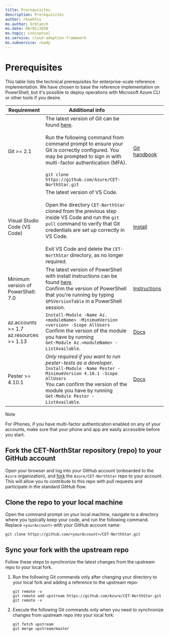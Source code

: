 ```yaml
---
title: Prerequisites
description: Prerequisites
author: rkuehfus
ms.author: brblanch
ms.date: 06/01/2020
ms.topic: conceptual
ms.service: cloud-adoption-framework
ms.subservice: ready
---
```


# Prerequisites

This table lists the technical prerequisites for enterprise-scale reference implementation. We have chosen to base the reference implementation on PowerShell, but it's possible to deploy operations with Microsoft Azure CLI or other tools if you desire.

|Requirement|Additional info | |
|---------------|--------------------|--------------------|
|Git >= 2.1| The latest version of Git can be found [here](https://git-scm.com/). <br> <br> Run the following command from command prompt to ensure your Git is correctly configured. You may be prompted to sign in with multi-factor authentication (MFA). <br> <br>```git clone https://github.com/Azure/CET-NorthStar.git``` | [Git handbook](https://guides.github.com/introduction/git-handbook/)|
| Visual Studio Code (VS Code) | The latest version of VS Code. <br><br> Open the directory ```CET-NorthStar``` cloned from the previous step inside VS Code and run the `git pull` command to verify that Git credentials are set up correctly in VS Code. <br> <br> Exit VS Code and delete the `CET-NorthStar` directory, as no longer required. | [Install](https://code.visualstudio.com/download#) |
Minimum version of PowerShell: 7.0|  The latest version of PowerShell with install instructions can be found [here](https://github.com/PowerShell/PowerShell). <br> Confirm the version of PowerShell that you're running by typing `$PSVersionTable` in a PowerShell session.| [Instructions](https://github.com/PowerShell/PowerShell)
|az.accounts >= 1.7 <br>az.resources >= 1.13 |  `Install-Module -Name Az.<moduleName> -MinimumVersion <version> -Scope AllUsers`<br>Confirm the version of the module you have by running <br>`Get-Module Az.<moduleName> -ListAvailable`. | [Docs](https://docs.microsoft.com/powershell/azure/install-az-ps)|
| Pester >= 4.10.1 |  _Only required if you want to run pester-tests as a developer._ <br>`Install-Module -Name Pester -MinimumVersion 4.10.1 -Scope AllUsers`<br> You can confirm the version of the module you have by running <br>`Get-Module Pester -ListAvailable`. | [Docs](https://github.com/pester/Pester) |

> [!NOTE]
> For iPhones, if you have multi-factor authentication enabled on any of your accounts, make sure that your phone and app are easily accessible before you start.

## Fork the CET-NorthStar repository (repo) to your GitHub account

Open your browser and log into your GitHub account (onboarded to the `Azure` organization), and [fork](https://help.github.com/github/getting-started-with-github/fork-a-repo) the `Azure/CET-NorthStar` repo to your account. This will allow you to contribute to this repo with pull requests and participate in the standard GitHub flow.

## Clone the repo to your local machine

Open the command prompt on your local machine, navigate to a directory where you typically keep your code, and run the following command. Replace `<yourAccount>` with your GitHub account name:

```shell
git clone https://github.com/<yourAccount>/CET-NorthStar.git
```

## Sync your fork with the upstream repo

Follow these steps to synchronize the latest changes from the upstream repo to your local fork.

1. Run the following Git commands only after changing your directory to your local fork and adding a reference to the upstream repo:

    ```shell
    git remote -v
    git remote add upstream https://github.com/Azure/CET-NorthStar.git
    git remote -v
    ```

2. Execute the following Git commands only when you need to synchronize changes from upstream repo into your local fork:

    ```shell
    git fetch upstream
    git merge upstream/master
    ```
